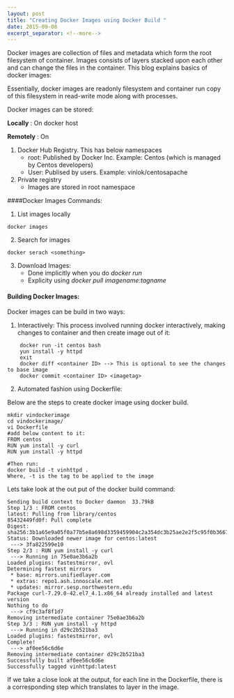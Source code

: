 ```yaml
---
layout: post
title: "Creating Docker Images using Docker Build "
date: 2015-09-08
excerpt_separator: <!--more-->
---
```


Docker images are collection of files and metadata which form the root filesystem of container. Images consists of layers stacked upon each other and can change the files in the container. This blog explains basics of docker images:

<!--more-->

Essentially, docker images are readonly filesystem and container run copy of this filesystem in read-write mode along with processes.

Docker images can be stored:

**Locally** : On docker host

**Remotely** : On

1. Docker Hub Registry. This has below namespaces
    - root: Published by Docker Inc. Example: Centos (which is managed by Centos developers)
    - User: Publised by users. Example: vinlok/centosapache
2. Private registry
    - Images are stored in root namespace


####Docker Images Commands:

1. List images locally
```
docker images
```
2. Search for images
```
docker serach <something>
```
3. Download Images:
    - Done implicitly when you do *docker run <image name>*
    - Explicity using *docker pull imagename:tagname*


#### Building Docker Images:
Docker images can be build in two ways:
1. Interactively: This process involved running docker interactively, making changes to container and then create image out of it:
```
    docker run -it centos bash
    yun install -y httpd
    exit
    docker diff <container ID> --> This is optional to see the changes to base image
    docker commit <container ID> <imagetag>
```

2. Automated fashion using Dockerfile:

Below are the steps to create docker image using docker build.
```
mkdir vindockerimage
cd vindockerimage/
vi Dockerfile
#add below content to it:
FROM centos
RUN yum install -y curl
RUN yum install -y httpd

#Then run:
docker build -t vinhttpd .
Where, -t is the tag to be applied to the image
```

Lets take look at the out put of the docker build command:

```
Sending build context to Docker daemon  33.79kB
Step 1/3 : FROM centos
latest: Pulling from library/centos
85432449fd0f: Pull complete
Digest: sha256:3b1a65e9a05f0a77b5e8a698d3359459904c2a354dc3b25ae2e2f5c95f0b3667
Status: Downloaded newer image for centos:latest
 ---> 3fa822599e10
Step 2/3 : RUN yum install -y curl
 ---> Running in 75e0ae3b6a2b
Loaded plugins: fastestmirror, ovl
Determining fastest mirrors
 * base: mirrors.unifiedlayer.com
 * extras: repo1.ash.innoscale.net
 * updates: mirror.sesp.northwestern.edu
Package curl-7.29.0-42.el7_4.1.x86_64 already installed and latest version
Nothing to do
 ---> cf9c3af8f1d7
Removing intermediate container 75e0ae3b6a2b
Step 3/3 : RUN yum install -y httpd
 ---> Running in d29c2b521ba3
Loaded plugins: fastestmirror, ovl
Complete!
 ---> af0ee56c6d6e
Removing intermediate container d29c2b521ba3
Successfully built af0ee56c6d6e
Successfully tagged vinhttpd:latest
```

If we take a close look at the output, for each line in the Dockerfile, there is a corresponding step which translates to layer in the image.
